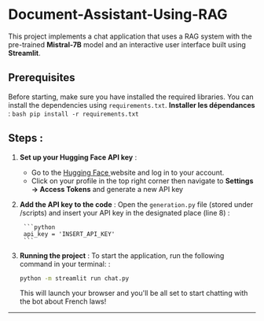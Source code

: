 # Document-Assistant-Using-RAG

This project implements a chat application that uses a RAG system with the pre-trained **Mistral-7B** model and an interactive user interface built using **Streamlit**.

## Prerequisites
Before starting, make sure you have installed the required libraries. You can install the dependencies using `requirements.txt`.
**Installer les dépendances** :
    ```bash
    pip install -r requirements.txt
    ```

## Steps :

1. **Set up your Hugging Face API key** :
    - Go to the [Hugging Face ](https://huggingface.co) website and log in to your account.
    - Click on your profile in the top right corner then navigate to **Settings -> Access Tokens** and generate a new API key

2. **Add the API key to the code** :
    Open the  `generation.py` file (stored under /scripts) and insert your API key in the designated place (line 8) :
    
        ```python
        api_key = 'INSERT_API_KEY'
        ```
3. **Running the project** :
    To start the application, run the following command in your terminal: :
   
    ```bash
    python -m streamlit run chat.py
    ```
    
    This will launch your browser and you'll be all set to start chatting with the bot about French laws!

---

